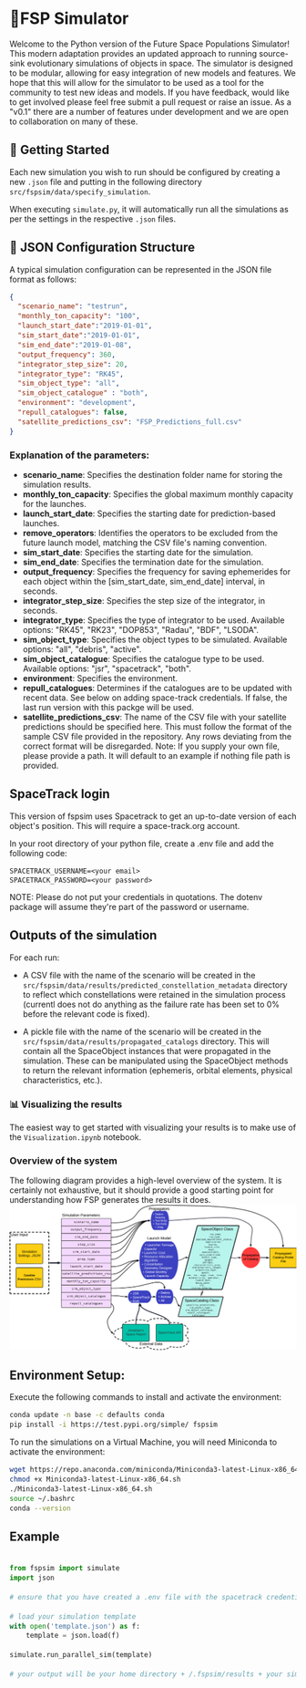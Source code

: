 # 🚀FSP Simulator

Welcome to the Python version of the Future Space Populations Simulator! This modern adaptation provides an updated approach to running source-sink evolutionary simulations of objects in space. The simulator is designed to be modular, allowing for easy integration of new models and features. We hope that this will allow for the simulator to be used as a tool for the community to test new ideas and models. If you have feedback, would like to get involved please feel free submit a pull request or raise an issue. As a "v0.1" there are a number of features under development and we are open to collaboration on many of these.

## 🏁 Getting Started

Each new simulation you wish to run should be configured by creating a new `.json` file and putting in the following directory `src/fspsim/data/specify_simulation`.

When executing `simulate.py`, it will automatically run all the simulations as per the settings in the respective `.json` files.

## 📝 JSON Configuration Structure

A typical simulation configuration can be represented in the JSON file format as follows:

```json
{
  "scenario_name": "testrun",
  "monthly_ton_capacity": "100",
  "launch_start_date":"2019-01-01",
  "sim_start_date":"2019-01-01",
  "sim_end_date":"2019-01-08",
  "output_frequency": 360,
  "integrator_step_size": 20,
  "integrator_type": "RK45",
  "sim_object_type": "all",
  "sim_object_catalogue" : "both",
  "environment": "development",
  "repull_catalogues": false,
  "satellite_predictions_csv": "FSP_Predictions_full.csv"
}
```

### Explanation of the parameters:
- __scenario_name__: Specifies the destination folder name for storing the simulation results.
- __monthly_ton_capacity__: Specifies the global maximum monthly capacity for the launches.
- __launch_start_date__: Specifies the starting date for prediction-based launches.
- __remove_operators__: Identifies the operators to be excluded from the future launch model, matching the CSV file's naming convention.
- __sim_start_date__: Specifies the starting date for the simulation.
- __sim_end_date__: Specifies the termination date for the simulation.
- __output_frequency__: Specifies the frequency for saving ephemerides for each object within the [sim_start_date, sim_end_date] interval, in seconds.
- __integrator_step_size__: Specifies the step size of the integrator, in seconds.
- __integrator_type__: Specifies the type of integrator to be used. Available options: "RK45", "RK23", "DOP853", "Radau", "BDF", "LSODA".
- __sim_object_type__: Specifies the object types to be simulated. Available options: "all", "debris", "active".
- __sim_object_catalogue__: Specifies the catalogue type to be used. Available options: "jsr", "spacetrack", "both".
- __environment__: Specifies the environment.
- __repull_catalogues__: Determines if the catalogues are to be updated with recent data. See below on adding space-track credentials. If false, the last run version with this packge will be used. 
- __satellite_predictions_csv__: The name of the CSV file with your satellite predictions should be specified here. This must follow the format of the sample CSV file provided in the repository. Any rows deviating from the correct format will be disregarded. Note: If you supply your own file, please provide a path. It will default to an example if nothing file path is provided. 

## SpaceTrack login
This version of fspsim uses Spacetrack to get an up-to-date version of each object's position. This will require a space-track.org account. 

In your root directory of your python file, create a .env file and add the following code: 
```
SPACETRACK_USERNAME=<your email>
SPACETRACK_PASSWORD=<your password>
```

NOTE: Please do not put your credentials in quotations. The dotenv package will assume they're part of the password or username. 

## Outputs of the simulation
For each run:
- A CSV file with the name of the scenario will be created in the `src/fspsim/data/results/predicted_constellation_metadata` directory to reflect which constellations were retained in the simulation process (currentl does not do anything as the failure rate has been set to 0% before the relevant code is fixed).

- A pickle file with the name of the scenario will be created in the `src/fspsim/data/results/propagated_catalogs` directory. This will contain all the SpaceObject instances that were propagated in the simulation. These can be manipulated using the SpaceObject methods to return the relevant information (ephemeris, orbital elements, physical characteristics, etc.).

### 📊 Visualizing the results
The easiest way to get started with visualizing your results is to make use of the `Visualization.ipynb` notebook.

### Overview of the system
The following diagram provides a high-level overview of the system. It is certainly not exhaustive, but it should provide a good starting point for understanding how FSP generates the results it does.
![System Diagram](docs/fspsim_system_diag_v1.png)

## Environment Setup:
Execute the following commands to install and activate the environment:

``` bash
conda update -n base -c defaults conda
pip install -i https://test.pypi.org/simple/ fspsim
```

To run the simulations on a Virtual Machine, you will need Miniconda to activate the environment:

``` bash
wget https://repo.anaconda.com/miniconda/Miniconda3-latest-Linux-x86_64.sh
chmod +x Miniconda3-latest-Linux-x86_64.sh
./Miniconda3-latest-Linux-x86_64.sh
source ~/.bashrc
conda --version
```

## Example 

```python

from fspsim import simulate
import json

# ensure that you have created a .env file with the spacetrack credentials if you wanted an updated version

# load your simulation template
with open('template.json') as f:
    template = json.load(f)

simulate.run_parallel_sim(template)

# your output will be your home directory + /.fspsim/results + your simulation name
```